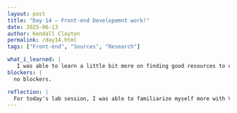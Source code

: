 ```yaml
---
layout: post
title: "Day 14 – Front-end Developemnt work!"
date: 2025-06-13
author: Kendall Clayton
permalink: /day14.html
tags: ["Front-end", "Sources", "Research"]

what_i_learned: |
   I was able to learn a little bit more on finding good resources to use for the dataset. This really looked like me combing through articles and deciding which was the best for the project. Then, I was able to learn a little bit more on the front-end development of the actual project. I had the assistance from AI which was helpful in creating the website and giving me a preview of my code. During this process I had also watched various youtube videos on creating this in VS code.
blockers: |
  no blockers.

reflection: |
  For today's lab session, I was able to familiarize myself more with VScode! We were given the task next week to create the front-end design of the actual project but I decided to jump the gun so that we are mainly focused on fixing the dataset for next week so that we have a started website to present for the symposium. Then, I was able to watch videos on VS code to teach myself how to start the front-end development of the website.
---
```

